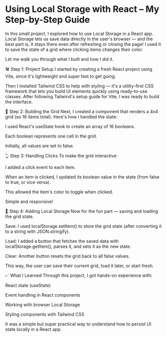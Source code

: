 <h1>Using Local Storage with React – My Step-by-Step Guide</h1>

In this small project, I explored how to use Local Storage in a React app. Local Storage lets us save data directly in the user's browser — and the best part is, it stays there even after refreshing or closing the page! I used it to save the state of a grid where clicking items changes their color.

Let me walk you through what I built and how I did it.

🛠️ Step 1: Project Setup
I started by creating a fresh React project using Vite, since it's lightweight and super fast to get going.

Then I installed Tailwind CSS to help with styling — it's a utility-first CSS framework that lets you build UI elements quickly using ready-to-use classes. After following Tailwind's setup guide for Vite, I was ready to build the interface.

🎨 Step 2: Building the Grid
Next, I created a component that renders a 4x4 grid (so 16 items total). Here's how I handled the state:

I used React's useState hook to create an array of 16 booleans.

Each boolean represents one cell in the grid.

Initially, all values are set to false.

👆 Step 3: Handling Clicks
To make the grid interactive:

I added a click event to each item.

When an item is clicked, I updated its boolean value in the state (from false to true, or vice versa).

This allowed the item's color to toggle when clicked.

Simple and responsive!

💾 Step 4: Adding Local Storage
Now for the fun part — saving and loading the grid state.

Save: I used localStorage.setItem() to store the grid state (after converting it to a string with JSON.stringify).

Load: I added a button that fetches the saved data with localStorage.getItem(), parses it, and sets it as the new state.

Clear: Another button resets the grid back to all false values.

This way, the user can save their current grid, load it later, or start fresh.

✅ What I Learned
Through this project, I got hands-on experience with:

React state (useState)

Event handling in React components

Working with browser Local Storage

Styling components with Tailwind CSS

It was a simple but super practical way to understand how to persist UI state locally in a React app.